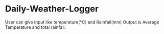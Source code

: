 # Daily-Weather-Logger
User can give input like temperature(°C) and Rainfall(mm) Output is Average Temperature and total rainfall.
